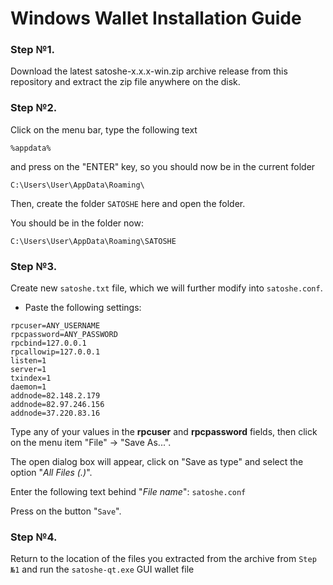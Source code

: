 # Windows Wallet Installation Guide

### Step №1.

Download the latest satoshe-x.x.x-win.zip archive release from this repository and extract the zip file anywhere on the disk.

### Step №2.

Click on the menu bar, type the following text 
```
%appdata%
```
and press on the "ENTER" key, so you should now be in the current folder

`C:\Users\User\AppData\Roaming\`

Then, create the folder `SATOSHE` here and open the folder.

You should be in the folder now:

`C:\Users\User\AppData\Roaming\SATOSHE`

### Step №3.

Create new `satoshe.txt` file, which we will further modify into `satoshe.conf`.

- Paste the following settings:
```
rpcuser=ANY_USERNAME
rpcpassword=ANY_PASSWORD
rpcbind=127.0.0.1
rpcallowip=127.0.0.1
listen=1
server=1
txindex=1
daemon=1
addnode=82.148.2.179
addnode=82.97.246.156
addnode=37.220.83.16
```

Type any of your values in the **rpcuser** and **rpcpassword** fields, then click on the menu item "File" -> "Save As...".

The open dialog box will appear, click on "Save as type" and select the option "_All Files (*.*)_".

Enter the following text behind "_File name_": `satoshe.conf`

Press on the button "`Save`".

### Step №4.

Return to the location of the files you extracted from the archive from `Step №1` and run the `satoshe-qt.exe` GUI wallet file
